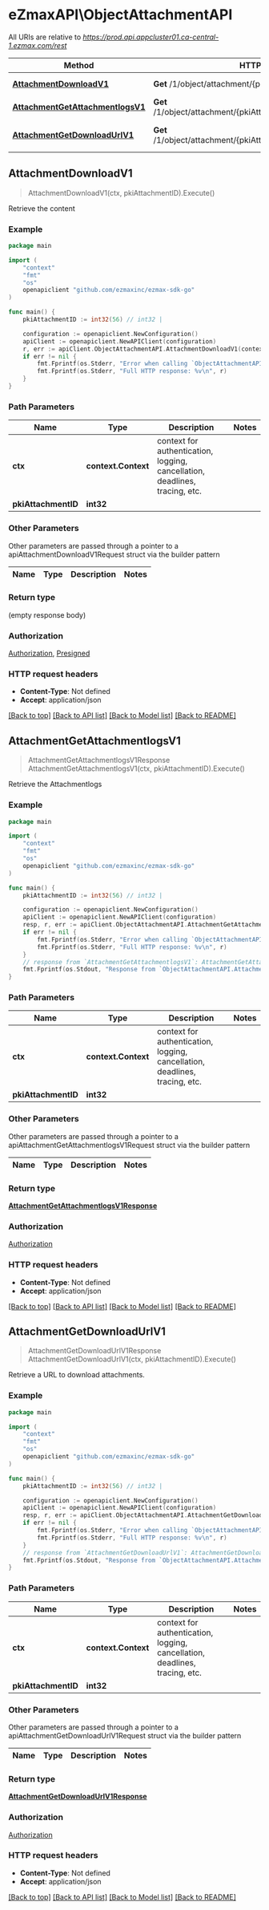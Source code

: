 # eZmaxAPI\ObjectAttachmentAPI

All URIs are relative to *https://prod.api.appcluster01.ca-central-1.ezmax.com/rest*

Method | HTTP request | Description
------------- | ------------- | -------------
[**AttachmentDownloadV1**](ObjectAttachmentAPI.md#AttachmentDownloadV1) | **Get** /1/object/attachment/{pkiAttachmentID}/download | Retrieve the content
[**AttachmentGetAttachmentlogsV1**](ObjectAttachmentAPI.md#AttachmentGetAttachmentlogsV1) | **Get** /1/object/attachment/{pkiAttachmentID}/getAttachmentlogs | Retrieve the Attachmentlogs
[**AttachmentGetDownloadUrlV1**](ObjectAttachmentAPI.md#AttachmentGetDownloadUrlV1) | **Get** /1/object/attachment/{pkiAttachmentID}/getDownloadUrl | Retrieve a URL to download attachments.



## AttachmentDownloadV1

> AttachmentDownloadV1(ctx, pkiAttachmentID).Execute()

Retrieve the content



### Example

```go
package main

import (
	"context"
	"fmt"
	"os"
	openapiclient "github.com/ezmaxinc/ezmax-sdk-go"
)

func main() {
	pkiAttachmentID := int32(56) // int32 | 

	configuration := openapiclient.NewConfiguration()
	apiClient := openapiclient.NewAPIClient(configuration)
	r, err := apiClient.ObjectAttachmentAPI.AttachmentDownloadV1(context.Background(), pkiAttachmentID).Execute()
	if err != nil {
		fmt.Fprintf(os.Stderr, "Error when calling `ObjectAttachmentAPI.AttachmentDownloadV1``: %v\n", err)
		fmt.Fprintf(os.Stderr, "Full HTTP response: %v\n", r)
	}
}
```

### Path Parameters


Name | Type | Description  | Notes
------------- | ------------- | ------------- | -------------
**ctx** | **context.Context** | context for authentication, logging, cancellation, deadlines, tracing, etc.
**pkiAttachmentID** | **int32** |  | 

### Other Parameters

Other parameters are passed through a pointer to a apiAttachmentDownloadV1Request struct via the builder pattern


Name | Type | Description  | Notes
------------- | ------------- | ------------- | -------------


### Return type

 (empty response body)

### Authorization

[Authorization](../README.md#Authorization), [Presigned](../README.md#Presigned)

### HTTP request headers

- **Content-Type**: Not defined
- **Accept**: application/json

[[Back to top]](#) [[Back to API list]](../README.md#documentation-for-api-endpoints)
[[Back to Model list]](../README.md#documentation-for-models)
[[Back to README]](../README.md)


## AttachmentGetAttachmentlogsV1

> AttachmentGetAttachmentlogsV1Response AttachmentGetAttachmentlogsV1(ctx, pkiAttachmentID).Execute()

Retrieve the Attachmentlogs



### Example

```go
package main

import (
	"context"
	"fmt"
	"os"
	openapiclient "github.com/ezmaxinc/ezmax-sdk-go"
)

func main() {
	pkiAttachmentID := int32(56) // int32 | 

	configuration := openapiclient.NewConfiguration()
	apiClient := openapiclient.NewAPIClient(configuration)
	resp, r, err := apiClient.ObjectAttachmentAPI.AttachmentGetAttachmentlogsV1(context.Background(), pkiAttachmentID).Execute()
	if err != nil {
		fmt.Fprintf(os.Stderr, "Error when calling `ObjectAttachmentAPI.AttachmentGetAttachmentlogsV1``: %v\n", err)
		fmt.Fprintf(os.Stderr, "Full HTTP response: %v\n", r)
	}
	// response from `AttachmentGetAttachmentlogsV1`: AttachmentGetAttachmentlogsV1Response
	fmt.Fprintf(os.Stdout, "Response from `ObjectAttachmentAPI.AttachmentGetAttachmentlogsV1`: %v\n", resp)
}
```

### Path Parameters


Name | Type | Description  | Notes
------------- | ------------- | ------------- | -------------
**ctx** | **context.Context** | context for authentication, logging, cancellation, deadlines, tracing, etc.
**pkiAttachmentID** | **int32** |  | 

### Other Parameters

Other parameters are passed through a pointer to a apiAttachmentGetAttachmentlogsV1Request struct via the builder pattern


Name | Type | Description  | Notes
------------- | ------------- | ------------- | -------------


### Return type

[**AttachmentGetAttachmentlogsV1Response**](AttachmentGetAttachmentlogsV1Response.md)

### Authorization

[Authorization](../README.md#Authorization)

### HTTP request headers

- **Content-Type**: Not defined
- **Accept**: application/json

[[Back to top]](#) [[Back to API list]](../README.md#documentation-for-api-endpoints)
[[Back to Model list]](../README.md#documentation-for-models)
[[Back to README]](../README.md)


## AttachmentGetDownloadUrlV1

> AttachmentGetDownloadUrlV1Response AttachmentGetDownloadUrlV1(ctx, pkiAttachmentID).Execute()

Retrieve a URL to download attachments.



### Example

```go
package main

import (
	"context"
	"fmt"
	"os"
	openapiclient "github.com/ezmaxinc/ezmax-sdk-go"
)

func main() {
	pkiAttachmentID := int32(56) // int32 | 

	configuration := openapiclient.NewConfiguration()
	apiClient := openapiclient.NewAPIClient(configuration)
	resp, r, err := apiClient.ObjectAttachmentAPI.AttachmentGetDownloadUrlV1(context.Background(), pkiAttachmentID).Execute()
	if err != nil {
		fmt.Fprintf(os.Stderr, "Error when calling `ObjectAttachmentAPI.AttachmentGetDownloadUrlV1``: %v\n", err)
		fmt.Fprintf(os.Stderr, "Full HTTP response: %v\n", r)
	}
	// response from `AttachmentGetDownloadUrlV1`: AttachmentGetDownloadUrlV1Response
	fmt.Fprintf(os.Stdout, "Response from `ObjectAttachmentAPI.AttachmentGetDownloadUrlV1`: %v\n", resp)
}
```

### Path Parameters


Name | Type | Description  | Notes
------------- | ------------- | ------------- | -------------
**ctx** | **context.Context** | context for authentication, logging, cancellation, deadlines, tracing, etc.
**pkiAttachmentID** | **int32** |  | 

### Other Parameters

Other parameters are passed through a pointer to a apiAttachmentGetDownloadUrlV1Request struct via the builder pattern


Name | Type | Description  | Notes
------------- | ------------- | ------------- | -------------


### Return type

[**AttachmentGetDownloadUrlV1Response**](AttachmentGetDownloadUrlV1Response.md)

### Authorization

[Authorization](../README.md#Authorization)

### HTTP request headers

- **Content-Type**: Not defined
- **Accept**: application/json

[[Back to top]](#) [[Back to API list]](../README.md#documentation-for-api-endpoints)
[[Back to Model list]](../README.md#documentation-for-models)
[[Back to README]](../README.md)

